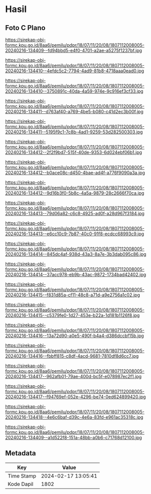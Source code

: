 # Hasil

## Foto C Plano

https://sirekap-obj-formc.kpu.go.id/8aa6/pemilu/pdpr/18/07/11/20/08/1807112008005-20240216-134409--fd94bbd5-e4f0-4701-a2ae-a5275f1237bf.jpg

https://sirekap-obj-formc.kpu.go.id/8aa6/pemilu/pdpr/18/07/11/20/08/1807112008005-20240216-134410--4efdc5c2-7794-4ad9-81b8-4718aaa0ead0.jpg

https://sirekap-obj-formc.kpu.go.id/8aa6/pemilu/pdpr/18/07/11/20/08/1807112008005-20240216-134410--3750891c-40da-4a59-974e-9c916ef3cf33.jpg

https://sirekap-obj-formc.kpu.go.id/8aa6/pemilu/pdpr/18/07/11/20/08/1807112008005-20240216-134411--d763af40-a769-4be5-b080-c41d2ec3b00f.jpg

https://sirekap-obj-formc.kpu.go.id/8aa6/pemilu/pdpr/18/07/11/20/08/1807112008005-20240216-134411--5195f9c1-7c8b-4ad1-9259-53d282500303.jpg

https://sirekap-obj-formc.kpu.go.id/8aa6/pemilu/pdpr/18/07/11/20/08/1807112008005-20240216-134412--2f2f9bd7-515f-40de-9353-6d024ebf06b1.jpg

https://sirekap-obj-formc.kpu.go.id/8aa6/pemilu/pdpr/18/07/11/20/08/1807112008005-20240216-134412--b0ace08c-d450-4bae-ad4f-a776f9090a3a.jpg

https://sirekap-obj-formc.kpu.go.id/8aa6/pemilu/pdpr/18/07/11/20/08/1807112008005-20240216-134412--9d16b3f0-5b8c-4a5a-9879-28c2666f70ca.jpg

https://sirekap-obj-formc.kpu.go.id/8aa6/pemilu/pdpr/18/07/11/20/08/1807112008005-20240216-134413--79d06a82-c6c8-4925-ad0f-a28d967f3184.jpg

https://sirekap-obj-formc.kpu.go.id/8aa6/pemilu/pdpr/18/07/11/20/08/1807112008005-20240216-134413--e6cc10c9-7b87-40c0-91f8-ecdcc68993c9.jpg

https://sirekap-obj-formc.kpu.go.id/8aa6/pemilu/pdpr/18/07/11/20/08/1807112008005-20240216-134414--845dc4af-938d-43a3-8a7e-3b3dab095c86.jpg

https://sirekap-obj-formc.kpu.go.id/8aa6/pemilu/pdpr/18/07/11/20/08/1807112008005-20240216-134414--37acc978-eb9b-43ac-9872-1734bad42402.jpg

https://sirekap-obj-formc.kpu.go.id/8aa6/pemilu/pdpr/18/07/11/20/08/1807112008005-20240216-134415--f831d85a-cf11-48c8-a71d-a9e2756a1c02.jpg

https://sirekap-obj-formc.kpu.go.id/8aa6/pemilu/pdpr/18/07/11/20/08/1807112008005-20240216-134415--c5379fe0-1d27-453e-b22a-1d181b1126f8.jpg

https://sirekap-obj-formc.kpu.go.id/8aa6/pemilu/pdpr/18/07/11/20/08/1807112008005-20240216-134416--13a72d90-a0e5-490f-b4a4-d386dccbf15b.jpg

https://sirekap-obj-formc.kpu.go.id/8aa6/pemilu/pdpr/18/07/11/20/08/1807112008005-20240216-134416--fbbff815-c8df-4acd-9681-7810df8d6cc7.jpg

https://sirekap-obj-formc.kpu.go.id/8aa6/pemilu/pdpr/18/07/11/20/08/1807112008005-20240216-134417--962afb01-79ae-400d-bc5f-e078987ec2f1.jpg

https://sirekap-obj-formc.kpu.go.id/8aa6/pemilu/pdpr/18/07/11/20/08/1807112008005-20240216-134417--f94769ef-052e-4296-be74-0ed624899420.jpg

https://sirekap-obj-formc.kpu.go.id/8aa6/pemilu/pdpr/18/07/11/20/08/1807112008005-20240216-134418--4e6c6baf-d39c-4e6a-83fd-e961ac35318c.jpg

https://sirekap-obj-formc.kpu.go.id/8aa6/pemilu/pdpr/18/07/11/20/08/1807112008005-20240216-134409--a1d522f8-151a-48bb-a0b6-c71768d12100.jpg


## Metadata

| Key        | Value               |
| ---------- | ------------------- |
| Time Stamp | 2024-02-17 13:05:41 |
| Kode Dapil | 1802                |




